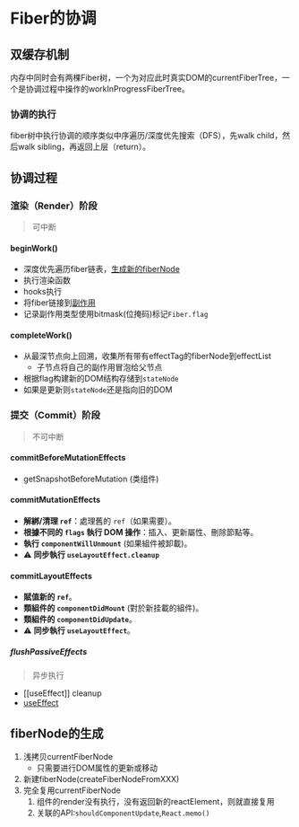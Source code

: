 # Fiber的协调

## 双缓存机制
内存中同时会有两棵Fiber树，一个为对应此时真实DOM的currentFiberTree，一个是协调过程中操作的workInProgressFiberTree。
### 协调的执行
fiber树中执行协调的顺序类似中序遍历/深度优先搜索（DFS），先walk child，然后walk sibling，再返回上层（return）。

## 协调过程
### **渲染（Render）阶段**
>可中断
#### beginWork()
- 深度优先遍历fiber链表，[生成新的fiberNode](#fiberNode的生成)
- 执行渲染函数
- hooks执行
- 将fiber链接到[副作用](副作用.md)
- 记录副作用类型使用bitmask(位掩码)标记`Fiber.flag`
#### completeWork()
- 从最深节点向上回溯，收集所有带有effectTag的fiberNode到effectList
	- 子节点将自己的副作用冒泡给父节点
- 根据flag构建新的DOM结构存储到`stateNode`
- 如果是更新则`stateNode`还是指向旧的DOM

### **提交（Commit）阶段**
>不可中断
#### commitBeforeMutationEffects
- getSnapshotBeforeMutation (类组件)
#### commitMutationEffects
- **解綁/清理 `ref`**：處理舊的 `ref`（如果需要）。
- **根據不同的 `flags` 執行 DOM 操作**：插入、更新屬性、刪除節點等。
- **執行 `componentWillUnmount`** (如果組件被卸載)。
- ⚠️ **同步執行 `useLayoutEffect.cleanup`**
#### commitLayoutEffects
- **賦值新的 `ref`**。
- **類組件的 `componentDidMount`** (對於新挂載的組件)。
- **類組件的 `componentDidUpdate`**。
- ⚠️ **同步執行 `useLayoutEffect`**。
##### flushPassiveEffects
> 异步执行
- [[useEffect]] cleanup
- [useEffect](API/useEffect.md)


## fiberNode的生成
1. 浅拷贝currentFiberNode
	- 只需要进行DOM属性的更新或移动
2. 新建fiberNode(createFiberNodeFromXXX)
3. 完全复用currentFiberNode
	1. 组件的render没有执行，没有返回新的reactElement，则就直接复用
	2. 关联的API:`shouldComponentUpdate`,`React.memo()`

